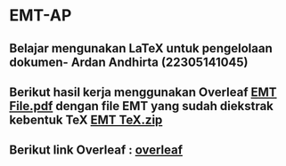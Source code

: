 # EMT-AP
## Belajar mengunakan LaTeX untuk pengelolaan dokumen- Ardan Andhirta (22305141045)
## Berikut hasil kerja menggunakan Overleaf [EMT File.pdf](https://github.com/aandhrta/EMT-AP/files/13521782/EMT.File.pdf) dengan file EMT yang sudah diekstrak kebentuk TeX [EMT TeX.zip](https://github.com/aandhrta/EMT-AP/files/13521821/EMT.TeX.zip)
## Berikut link Overleaf : [overleaf](https://www.overleaf.com/project/65695ddfba47c1f72d32b095)
